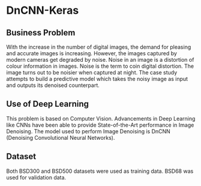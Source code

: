 # DnCNN-Keras
## Business Problem
With the increase in the number of digital images, the demand for pleasing and accurate images is increasing. However, the images captured by modern cameras get degraded by noise. Noise in an image is a distortion of colour information in images. Noise is the term to coin digital distortion. The image turns out to be noisier when captured at night. The case study attempts to build a predictive model which takes the noisy image as input and outputs its denoised counterpart.
## Use of Deep Learning
This problem is based on Computer Vision. Advancements in Deep Learning like CNNs have been able to provide State-of-the-Art performance in Image Denoising. The model used to perform Image Denoising is DnCNN (Denoising Convolutional Neural Networks).
## Dataset
Both BSD300 and BSD500 datasets were used as training data. BSD68 was used for validation data.

